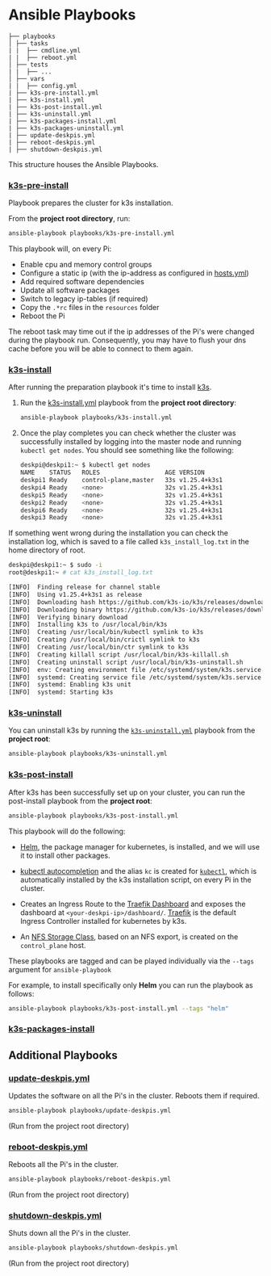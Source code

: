 # Ansible Playbooks

```
├── playbooks
│ ├── tasks
| |  ├── cmdline.yml
| |  ├── reboot.yml
│ ├── tests
| |  ├── ...
│ ├── vars
| |  ├── config.yml
| ├── k3s-pre-install.yml
| ├── k3s-install.yml
| ├── k3s-post-install.yml
| ├── k3s-uninstall.yml
| ├── k3s-packages-install.yml
| ├── k3s-packages-uninstall.yml
| ├── update-deskpis.yml
| ├── reboot-deskpis.yml
| ├── shutdown-deskpis.yml
```
This structure houses the Ansible Playbooks.

### [k3s-pre-install](k3s-pre-install.yml)

Playbook prepares the cluster for k3s installation.   
                                                   
From the **project root directory**, run:
```bash
ansible-playbook playbooks/k3s-pre-install.yml
```

This playbook will, on every Pi:

- Enable cpu and memory control groups
- Configure a static ip (with the ip-address as configured in [hosts.yml](../inventory/hosts.yml))
- Add required software dependencies
- Update all software packages
- Switch to legacy ip-tables (if required)
- Copy the `.*rc` files in the `resources` folder
- Reboot the Pi

The reboot task may time out if the ip addresses of the Pi's were changed during the playbook run.
Consequently, you may have to flush your dns cache before you will be able to connect to them again.

### [k3s-install](k3s-install.yml)

After running the preparation playbook it's time to install [k3s](https://k3s.io/).

1. Run the [k3s-install.yml](playbooks/k3s-install.yml) playbook from the **project root directory**:
   ```bash
   ansible-playbook playbooks/k3s-install.yml
   ```
2. Once the play completes you can check whether the cluster was successfully installed by logging into the master node and running `kubectl get nodes`.
   You should see something like the following:
   ```bash   
   deskpi@deskpi1:~ $ kubectl get nodes
   NAME    STATUS   ROLES                  AGE VERSION
   deskpi1 Ready    control-plane,master   33s v1.25.4+k3s1
   deskpi4 Ready    <none>                 32s v1.25.4+k3s1
   deskpi5 Ready    <none>                 32s v1.25.4+k3s1
   deskpi2 Ready    <none>                 32s v1.25.4+k3s1
   deskpi6 Ready    <none>                 32s v1.25.4+k3s1
   deskpi3 Ready    <none>                 32s v1.25.4+k3s1
   ```

If something went wrong during the installation you can check the installation log, which is saved to a file called `k3s_install_log.txt` in the home directory of root.

```bash
deskpi@deskpi1:~ $ sudo -i
root@deskpi1:~ # cat k3s_install_log.txt

[INFO]  Finding release for channel stable
[INFO]  Using v1.25.4+k3s1 as release
[INFO]  Downloading hash https://github.com/k3s-io/k3s/releases/download/v1.25.4+k3s1/sha256sum-arm64.txt
[INFO]  Downloading binary https://github.com/k3s-io/k3s/releases/download/v1.25.4+k3s1/k3s-arm64
[INFO]  Verifying binary download
[INFO]  Installing k3s to /usr/local/bin/k3s
[INFO]  Creating /usr/local/bin/kubectl symlink to k3s
[INFO]  Creating /usr/local/bin/crictl symlink to k3s
[INFO]  Creating /usr/local/bin/ctr symlink to k3s
[INFO]  Creating killall script /usr/local/bin/k3s-killall.sh
[INFO]  Creating uninstall script /usr/local/bin/k3s-uninstall.sh
[INFO]  env: Creating environment file /etc/systemd/system/k3s.service.env
[INFO]  systemd: Creating service file /etc/systemd/system/k3s.service
[INFO]  systemd: Enabling k3s unit
[INFO]  systemd: Starting k3s
```

### [k3s-uninstall](k3s-uninstall.yml)

You can uninstall k3s by running the [`k3s-uninstall.yml`](playbooks/k3s-uninstall.yml) playbook from the **project root**:

```bash
ansible-playbook playbooks/k3s-uninstall.yml
```

### [k3s-post-install](k3s-post-install)

After k3s has been successfully set up on your cluster, you can run the post-install playbook from the **project root**:

```bash
ansible-playbook playbooks/k3s-post-install.yml
```
This playbook will do the following:   

- [Helm](https://helm.sh/), the package manager for kubernetes, is installed, and we will use it to install other packages.
- [kubectl autocompletion](https://kubernetes.io/docs/tasks/tools/included/optional-kubectl-configs-bash-linux/) and the alias `kc` is created for [`kubectl`](https://kubernetes.io/docs/reference/kubectl/), which is automatically installed by the k3s installation script, on every Pi in the cluster.
- Creates an Ingress Route to the [Traefik Dashboard](https://doc.traefik.io/traefik/operations/dashboard/) and exposes the dashboard at `<your-deskpi-ip>/dashboard/`. [Traefik](https://traefik.io/) is the default Ingress Controller installed for kubernetes by k3s. 

- An [NFS Storage Class](https://github.com/kubernetes-sigs/nfs-subdir-external-provisioner), based on an NFS export, is created on the `control_plane` host.

These playbooks are tagged and can be played individually via the `--tags` argument for `ansible-playbook`

For example, to install specifically only **Helm** you can run the playbook as follows:

```bash
ansible-playbook playbooks/k3s-post-install.yml --tags "helm" 
```
     
### [k3s-packages-install](k3s-packages-install.yml)

## Additional Playbooks

### [update-deskpis.yml](update-deskpis.yml)

Updates the software on all the Pi's in the cluster. Reboots them if required.

```bash
ansible-playbook playbooks/update-deskpis.yml
```
(Run from the project root directory)

### [reboot-deskpis.yml](reboot-deskpis.yml)

Reboots all the Pi's in the cluster.

```bash
ansible-playbook playbooks/reboot-deskpis.yml
```
(Run from the project root directory)

### [shutdown-deskpis.yml](shutdown-deskpis.yml)

Shuts down all the Pi's in the cluster.

```bash
ansible-playbook playbooks/shutdown-deskpis.yml
```
(Run from the project root directory)